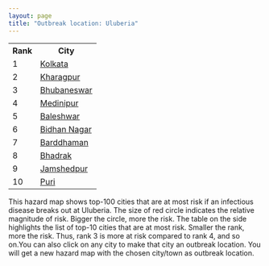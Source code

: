 ```yaml
---
layout: page
title: "Outbreak location: Uluberia"
---
```

<div class="flex-container">
<div class="flex-item-left" id="mapid">
<script src="https://buda-magenta.github.io/hazard_map/load_map.js"></script>

<script>
var marker_outbreak = L.marker([22.472223, 88.093845],{"autoPan": true}).addTo(map); marker_outbreak.bindTooltip("Uluberia").openTooltip();

var circle_1 = L.circle([22.541418, 88.357691], {"pane": "markerPane", "color": "red", "fill": true, "fillOpacity": 0.2, "fillRule": "evenodd", "lineCap": "round", "lineJoin": "round", "opacity": 1.0, "radius": 231744, "stroke": true, "weight": 3}).addTo(map);
circle_1.bindTooltip("Kolkata<br>rank: 1<br>hazard index: 0.231745")
circle_1.bindPopup('<a href="https://buda-magenta.github.io/hazard_map/Kolkata">Kolkata</a>')

var circle_2 = L.circle([25.133173, 86.525040], {"pane": "markerPane", "color": "red", "fill": true, "fillOpacity": 0.2, "fillRule": "evenodd", "lineCap": "round", "lineJoin": "round", "opacity": 1.0, "radius": 46219, "stroke": true, "weight": 3}).addTo(map);
circle_2.bindTooltip("Kharagpur<br>rank: 2<br>hazard index: 0.046220")
circle_2.bindPopup('<a href="https://buda-magenta.github.io/hazard_map/Kharagpur">Kharagpur</a>')

var circle_3 = L.circle([20.266777, 85.843559], {"pane": "markerPane", "color": "red", "fill": true, "fillOpacity": 0.2, "fillRule": "evenodd", "lineCap": "round", "lineJoin": "round", "opacity": 1.0, "radius": 17599, "stroke": true, "weight": 3}).addTo(map);
circle_3.bindTooltip("Bhubaneswar<br>rank: 3<br>hazard index: 0.017599")
circle_3.bindPopup('<a href="https://buda-magenta.github.io/hazard_map/Bhubaneswar">Bhubaneswar</a>')

var circle_4 = L.circle([25.572433, 83.609605], {"pane": "markerPane", "color": "red", "fill": true, "fillOpacity": 0.2, "fillRule": "evenodd", "lineCap": "round", "lineJoin": "round", "opacity": 1.0, "radius": 11011, "stroke": true, "weight": 3}).addTo(map);
circle_4.bindTooltip("Medinipur<br>rank: 4<br>hazard index: 0.011011")
circle_4.bindPopup('<a href="https://buda-magenta.github.io/hazard_map/Medinipur">Medinipur</a>')

var circle_5 = L.circle([21.500000, 86.750000], {"pane": "markerPane", "color": "red", "fill": true, "fillOpacity": 0.2, "fillRule": "evenodd", "lineCap": "round", "lineJoin": "round", "opacity": 1.0, "radius": 7117, "stroke": true, "weight": 3}).addTo(map);
circle_5.bindTooltip("Baleshwar<br>rank: 5<br>hazard index: 0.007118")
circle_5.bindPopup('<a href="https://buda-magenta.github.io/hazard_map/Baleshwar">Baleshwar</a>')

var circle_6 = L.circle([22.591260, 88.390964], {"pane": "markerPane", "color": "red", "fill": true, "fillOpacity": 0.2, "fillRule": "evenodd", "lineCap": "round", "lineJoin": "round", "opacity": 1.0, "radius": 6784, "stroke": true, "weight": 3}).addTo(map);
circle_6.bindTooltip("Bidhan Nagar<br>rank: 6<br>hazard index: 0.006784")
circle_6.bindPopup('<a href="https://buda-magenta.github.io/hazard_map/Bidhan_Nagar">Bidhan Nagar</a>')

var circle_7 = L.circle([23.250000, 87.750000], {"pane": "markerPane", "color": "red", "fill": true, "fillOpacity": 0.2, "fillRule": "evenodd", "lineCap": "round", "lineJoin": "round", "opacity": 1.0, "radius": 4673, "stroke": true, "weight": 3}).addTo(map);
circle_7.bindTooltip("Barddhaman<br>rank: 7<br>hazard index: 0.004673")
circle_7.bindPopup('<a href="https://buda-magenta.github.io/hazard_map/Barddhaman">Barddhaman</a>')

var circle_8 = L.circle([21.063329, 86.505373], {"pane": "markerPane", "color": "red", "fill": true, "fillOpacity": 0.2, "fillRule": "evenodd", "lineCap": "round", "lineJoin": "round", "opacity": 1.0, "radius": 4557, "stroke": true, "weight": 3}).addTo(map);
circle_8.bindTooltip("Bhadrak<br>rank: 8<br>hazard index: 0.004558")
circle_8.bindPopup('<a href="https://buda-magenta.github.io/hazard_map/Bhadrak">Bhadrak</a>')

var circle_9 = L.circle([22.801519, 86.202958], {"pane": "markerPane", "color": "red", "fill": true, "fillOpacity": 0.2, "fillRule": "evenodd", "lineCap": "round", "lineJoin": "round", "opacity": 1.0, "radius": 4525, "stroke": true, "weight": 3}).addTo(map);
circle_9.bindTooltip("Jamshedpur<br>rank: 9<br>hazard index: 0.004525")
circle_9.bindPopup('<a href="https://buda-magenta.github.io/hazard_map/Jamshedpur">Jamshedpur</a>')

var circle_10 = L.circle([19.807608, 85.825254], {"pane": "markerPane", "color": "red", "fill": true, "fillOpacity": 0.2, "fillRule": "evenodd", "lineCap": "round", "lineJoin": "round", "opacity": 1.0, "radius": 4223, "stroke": true, "weight": 3}).addTo(map);
circle_10.bindTooltip("Puri<br>rank: 10<br>hazard index: 0.004223")
circle_10.bindPopup('<a href="https://buda-magenta.github.io/hazard_map/Puri">Puri</a>')

var circle_11 = L.circle([26.716413, 88.430992], {"pane": "markerPane", "color": "red", "fill": true, "fillOpacity": 0.2, "fillRule": "evenodd", "lineCap": "round", "lineJoin": "round", "opacity": 1.0, "radius": 3360, "stroke": true, "weight": 3}).addTo(map);
circle_11.bindTooltip("Siliguri<br>rank: 11<br>hazard index: 0.003361")
circle_11.bindPopup('<a href="https://buda-magenta.github.io/hazard_map/Siliguri">Siliguri</a>')

var circle_12 = L.circle([28.651718, 77.221939], {"pane": "markerPane", "color": "red", "fill": true, "fillOpacity": 0.2, "fillRule": "evenodd", "lineCap": "round", "lineJoin": "round", "opacity": 1.0, "radius": 3344, "stroke": true, "weight": 3}).addTo(map);
circle_12.bindTooltip("Delhi<br>rank: 12<br>hazard index: 0.003344")
circle_12.bindPopup('<a href="https://buda-magenta.github.io/hazard_map/Delhi">Delhi</a>')

var circle_13 = L.circle([22.890183, 88.426939], {"pane": "markerPane", "color": "red", "fill": true, "fillOpacity": 0.2, "fillRule": "evenodd", "lineCap": "round", "lineJoin": "round", "opacity": 1.0, "radius": 2647, "stroke": true, "weight": 3}).addTo(map);
circle_13.bindTooltip("Naihati<br>rank: 13<br>hazard index: 0.002648")
circle_13.bindPopup('<a href="https://buda-magenta.github.io/hazard_map/Naihati">Naihati</a>')

var circle_14 = L.circle([23.535048, 87.338043], {"pane": "markerPane", "color": "red", "fill": true, "fillOpacity": 0.2, "fillRule": "evenodd", "lineCap": "round", "lineJoin": "round", "opacity": 1.0, "radius": 2583, "stroke": true, "weight": 3}).addTo(map);
circle_14.bindTooltip("Durgapur<br>rank: 14<br>hazard index: 0.002583")
circle_14.bindPopup('<a href="https://buda-magenta.github.io/hazard_map/Durgapur">Durgapur</a>')

var circle_15 = L.circle([23.687130, 86.974659], {"pane": "markerPane", "color": "red", "fill": true, "fillOpacity": 0.2, "fillRule": "evenodd", "lineCap": "round", "lineJoin": "round", "opacity": 1.0, "radius": 2572, "stroke": true, "weight": 3}).addTo(map);
circle_15.bindTooltip("Asansol<br>rank: 15<br>hazard index: 0.002572")
circle_15.bindPopup('<a href="https://buda-magenta.github.io/hazard_map/Asansol">Asansol</a>')

var circle_16 = L.circle([19.075990, 72.877393], {"pane": "markerPane", "color": "red", "fill": true, "fillOpacity": 0.2, "fillRule": "evenodd", "lineCap": "round", "lineJoin": "round", "opacity": 1.0, "radius": 2535, "stroke": true, "weight": 3}).addTo(map);
circle_16.bindTooltip("Mumbai<br>rank: 16<br>hazard index: 0.002535")
circle_16.bindPopup('<a href="https://buda-magenta.github.io/hazard_map/Mumbai">Mumbai</a>')

var circle_17 = L.circle([22.508621, 88.253218], {"pane": "markerPane", "color": "red", "fill": true, "fillOpacity": 0.2, "fillRule": "evenodd", "lineCap": "round", "lineJoin": "round", "opacity": 1.0, "radius": 2047, "stroke": true, "weight": 3}).addTo(map);
circle_17.bindTooltip("Maheshtala<br>rank: 17<br>hazard index: 0.002048")
circle_17.bindPopup('<a href="https://buda-magenta.github.io/hazard_map/Maheshtala">Maheshtala</a>')

var circle_18 = L.circle([23.332200, 86.361600], {"pane": "markerPane", "color": "red", "fill": true, "fillOpacity": 0.2, "fillRule": "evenodd", "lineCap": "round", "lineJoin": "round", "opacity": 1.0, "radius": 2035, "stroke": true, "weight": 3}).addTo(map);
circle_18.bindTooltip("Purulia<br>rank: 18<br>hazard index: 0.002036")
circle_18.bindPopup('<a href="https://buda-magenta.github.io/hazard_map/Purulia">Purulia</a>')

var circle_19 = L.circle([23.131954, 87.207397], {"pane": "markerPane", "color": "red", "fill": true, "fillOpacity": 0.2, "fillRule": "evenodd", "lineCap": "round", "lineJoin": "round", "opacity": 1.0, "radius": 2033, "stroke": true, "weight": 3}).addTo(map);
circle_19.bindTooltip("Bankura<br>rank: 19<br>hazard index: 0.002034")
circle_19.bindPopup('<a href="https://buda-magenta.github.io/hazard_map/Bankura">Bankura</a>')

var circle_20 = L.circle([22.695034, 88.377060], {"pane": "markerPane", "color": "red", "fill": true, "fillOpacity": 0.2, "fillRule": "evenodd", "lineCap": "round", "lineJoin": "round", "opacity": 1.0, "radius": 2029, "stroke": true, "weight": 3}).addTo(map);
circle_20.bindTooltip("Panihati<br>rank: 20<br>hazard index: 0.002030")
circle_20.bindPopup('<a href="https://buda-magenta.github.io/hazard_map/Panihati">Panihati</a>')

var circle_21 = L.circle([24.965712, 88.127778], {"pane": "markerPane", "color": "red", "fill": true, "fillOpacity": 0.2, "fillRule": "evenodd", "lineCap": "round", "lineJoin": "round", "opacity": 1.0, "radius": 1658, "stroke": true, "weight": 3}).addTo(map);
circle_21.bindTooltip("English Bazar<br>rank: 21<br>hazard index: 0.001659")
circle_21.bindPopup('<a href="https://buda-magenta.github.io/hazard_map/English_Bazar">English Bazar</a>')

var circle_22 = L.circle([22.670728, 88.376342], {"pane": "markerPane", "color": "red", "fill": true, "fillOpacity": 0.2, "fillRule": "evenodd", "lineCap": "round", "lineJoin": "round", "opacity": 1.0, "radius": 1650, "stroke": true, "weight": 3}).addTo(map);
circle_22.bindTooltip("Kamarhati<br>rank: 22<br>hazard index: 0.001651")
circle_22.bindPopup('<a href="https://buda-magenta.github.io/hazard_map/Kamarhati">Kamarhati</a>')

var circle_23 = L.circle([12.979120, 77.591300], {"pane": "markerPane", "color": "red", "fill": true, "fillOpacity": 0.2, "fillRule": "evenodd", "lineCap": "round", "lineJoin": "round", "opacity": 1.0, "radius": 1643, "stroke": true, "weight": 3}).addTo(map);
circle_23.bindTooltip("Bangalore<br>rank: 23<br>hazard index: 0.001644")
circle_23.bindPopup('<a href="https://buda-magenta.github.io/hazard_map/Bangalore">Bangalore</a>')

var circle_24 = L.circle([26.180598, 91.753943], {"pane": "markerPane", "color": "red", "fill": true, "fillOpacity": 0.2, "fillRule": "evenodd", "lineCap": "round", "lineJoin": "round", "opacity": 1.0, "radius": 1627, "stroke": true, "weight": 3}).addTo(map);
circle_24.bindTooltip("Guwahati<br>rank: 24<br>hazard index: 0.001627")
circle_24.bindPopup('<a href="https://buda-magenta.github.io/hazard_map/Guwahati">Guwahati</a>')

var circle_25 = L.circle([22.646958, 88.343612], {"pane": "markerPane", "color": "red", "fill": true, "fillOpacity": 0.2, "fillRule": "evenodd", "lineCap": "round", "lineJoin": "round", "opacity": 1.0, "radius": 1511, "stroke": true, "weight": 3}).addTo(map);
circle_25.bindTooltip("Bally<br>rank: 25<br>hazard index: 0.001512")
circle_25.bindPopup('<a href="https://buda-magenta.github.io/hazard_map/Bally">Bally</a>')

var circle_26 = L.circle([23.730215, 86.839671], {"pane": "markerPane", "color": "red", "fill": true, "fillOpacity": 0.2, "fillRule": "evenodd", "lineCap": "round", "lineJoin": "round", "opacity": 1.0, "radius": 1430, "stroke": true, "weight": 3}).addTo(map);
circle_26.bindTooltip("Kulti<br>rank: 26<br>hazard index: 0.001431")
circle_26.bindPopup('<a href="https://buda-magenta.github.io/hazard_map/Kulti">Kulti</a>')

var circle_27 = L.circle([25.609324, 85.123525], {"pane": "markerPane", "color": "red", "fill": true, "fillOpacity": 0.2, "fillRule": "evenodd", "lineCap": "round", "lineJoin": "round", "opacity": 1.0, "radius": 1390, "stroke": true, "weight": 3}).addTo(map);
circle_27.bindTooltip("Patna<br>rank: 27<br>hazard index: 0.001390")
circle_27.bindPopup('<a href="https://buda-magenta.github.io/hazard_map/Patna">Patna</a>')

var circle_28 = L.circle([22.717624, 88.488953], {"pane": "markerPane", "color": "red", "fill": true, "fillOpacity": 0.2, "fillRule": "evenodd", "lineCap": "round", "lineJoin": "round", "opacity": 1.0, "radius": 1291, "stroke": true, "weight": 3}).addTo(map);
circle_28.bindTooltip("Barasat<br>rank: 28<br>hazard index: 0.001292")
circle_28.bindPopup('<a href="https://buda-magenta.github.io/hazard_map/Barasat">Barasat</a>')

var circle_29 = L.circle([21.735348, 81.944459], {"pane": "markerPane", "color": "red", "fill": true, "fillOpacity": 0.2, "fillRule": "evenodd", "lineCap": "round", "lineJoin": "round", "opacity": 1.0, "radius": 1270, "stroke": true, "weight": 3}).addTo(map);
circle_29.bindTooltip("Bhatpara<br>rank: 29<br>hazard index: 0.001270")
circle_29.bindPopup('<a href="https://buda-magenta.github.io/hazard_map/Bhatpara">Bhatpara</a>')

var circle_30 = L.circle([22.870214, 88.419608], {"pane": "markerPane", "color": "red", "fill": true, "fillOpacity": 0.2, "fillRule": "evenodd", "lineCap": "round", "lineJoin": "round", "opacity": 1.0, "radius": 1219, "stroke": true, "weight": 3}).addTo(map);
circle_30.bindTooltip("Barrackpur<br>rank: 30<br>hazard index: 0.001220")
circle_30.bindPopup('<a href="https://buda-magenta.github.io/hazard_map/Barrackpur">Barrackpur</a>')

var circle_31 = L.circle([13.083694, 80.270186], {"pane": "markerPane", "color": "red", "fill": true, "fillOpacity": 0.2, "fillRule": "evenodd", "lineCap": "round", "lineJoin": "round", "opacity": 1.0, "radius": 1193, "stroke": true, "weight": 3}).addTo(map);
circle_31.bindTooltip("Chennai<br>rank: 31<br>hazard index: 0.001193")
circle_31.bindPopup('<a href="https://buda-magenta.github.io/hazard_map/Chennai">Chennai</a>')

var circle_32 = L.circle([23.405848, 88.495893], {"pane": "markerPane", "color": "red", "fill": true, "fillOpacity": 0.2, "fillRule": "evenodd", "lineCap": "round", "lineJoin": "round", "opacity": 1.0, "radius": 1166, "stroke": true, "weight": 3}).addTo(map);
circle_32.bindTooltip("Krishnanagar<br>rank: 32<br>hazard index: 0.001167")
circle_32.bindPopup('<a href="https://buda-magenta.github.io/hazard_map/Krishnanagar">Krishnanagar</a>')

var circle_33 = L.circle([17.388786, 78.461065], {"pane": "markerPane", "color": "red", "fill": true, "fillOpacity": 0.2, "fillRule": "evenodd", "lineCap": "round", "lineJoin": "round", "opacity": 1.0, "radius": 1149, "stroke": true, "weight": 3}).addTo(map);
circle_33.bindTooltip("Hyderabad<br>rank: 33<br>hazard index: 0.001149")
circle_33.bindPopup('<a href="https://buda-magenta.github.io/hazard_map/Hyderabad">Hyderabad</a>')

var circle_34 = L.circle([22.707369, 88.374437], {"pane": "markerPane", "color": "red", "fill": true, "fillOpacity": 0.2, "fillRule": "evenodd", "lineCap": "round", "lineJoin": "round", "opacity": 1.0, "radius": 1132, "stroke": true, "weight": 3}).addTo(map);
circle_34.bindTooltip("Baranagar<br>rank: 34<br>hazard index: 0.001132")
circle_34.bindPopup('<a href="https://buda-magenta.github.io/hazard_map/Baranagar">Baranagar</a>')

var circle_35 = L.circle([24.379576, 88.585573], {"pane": "markerPane", "color": "red", "fill": true, "fillOpacity": 0.2, "fillRule": "evenodd", "lineCap": "round", "lineJoin": "round", "opacity": 1.0, "radius": 1103, "stroke": true, "weight": 3}).addTo(map);
circle_35.bindTooltip("Baharampur<br>rank: 35<br>hazard index: 0.001103")
circle_35.bindPopup('<a href="https://buda-magenta.github.io/hazard_map/Baharampur">Baharampur</a>')

var circle_36 = L.circle([22.028124, 88.063265], {"pane": "markerPane", "color": "red", "fill": true, "fillOpacity": 0.2, "fillRule": "evenodd", "lineCap": "round", "lineJoin": "round", "opacity": 1.0, "radius": 1036, "stroke": true, "weight": 3}).addTo(map);
circle_36.bindTooltip("Haldia<br>rank: 36<br>hazard index: 0.001037")
circle_36.bindPopup('<a href="https://buda-magenta.github.io/hazard_map/Haldia">Haldia</a>')

var circle_37 = L.circle([22.694792, 88.453018], {"pane": "markerPane", "color": "red", "fill": true, "fillOpacity": 0.2, "fillRule": "evenodd", "lineCap": "round", "lineJoin": "round", "opacity": 1.0, "radius": 1022, "stroke": true, "weight": 3}).addTo(map);
circle_37.bindTooltip("Madhyamgram<br>rank: 37<br>hazard index: 0.001022")
circle_37.bindPopup('<a href="https://buda-magenta.github.io/hazard_map/Madhyamgram">Madhyamgram</a>')

var circle_38 = L.circle([21.934900, 86.732400], {"pane": "markerPane", "color": "red", "fill": true, "fillOpacity": 0.2, "fillRule": "evenodd", "lineCap": "round", "lineJoin": "round", "opacity": 1.0, "radius": 982, "stroke": true, "weight": 3}).addTo(map);
circle_38.bindTooltip("Baripada<br>rank: 38<br>hazard index: 0.000983")
circle_38.bindPopup('<a href="https://buda-magenta.github.io/hazard_map/Baripada">Baripada</a>')

var circle_39 = L.circle([22.754995, 88.341667], {"pane": "markerPane", "color": "red", "fill": true, "fillOpacity": 0.2, "fillRule": "evenodd", "lineCap": "round", "lineJoin": "round", "opacity": 1.0, "radius": 921, "stroke": true, "weight": 3}).addTo(map);
circle_39.bindTooltip("Serampore<br>rank: 39<br>hazard index: 0.000922")
circle_39.bindPopup('<a href="https://buda-magenta.github.io/hazard_map/Serampore">Serampore</a>')

var circle_40 = L.circle([20.468600, 85.879200], {"pane": "markerPane", "color": "red", "fill": true, "fillOpacity": 0.2, "fillRule": "evenodd", "lineCap": "round", "lineJoin": "round", "opacity": 1.0, "radius": 904, "stroke": true, "weight": 3}).addTo(map);
circle_40.bindTooltip("Cuttack<br>rank: 40<br>hazard index: 0.000905")
circle_40.bindPopup('<a href="https://buda-magenta.github.io/hazard_map/Cuttack">Cuttack</a>')

var circle_41 = L.circle([22.949011, 88.435910], {"pane": "markerPane", "color": "red", "fill": true, "fillOpacity": 0.2, "fillRule": "evenodd", "lineCap": "round", "lineJoin": "round", "opacity": 1.0, "radius": 900, "stroke": true, "weight": 3}).addTo(map);
circle_41.bindTooltip("Kanchrapara<br>rank: 41<br>hazard index: 0.000901")
circle_41.bindPopup('<a href="https://buda-magenta.github.io/hazard_map/Kanchrapara">Kanchrapara</a>')

var circle_42 = L.circle([22.901200, 88.389900], {"pane": "markerPane", "color": "red", "fill": true, "fillOpacity": 0.2, "fillRule": "evenodd", "lineCap": "round", "lineJoin": "round", "opacity": 1.0, "radius": 900, "stroke": true, "weight": 3}).addTo(map);
circle_42.bindTooltip("Hugli-Chinsurah<br>rank: 42<br>hazard index: 0.000901")
circle_42.bindPopup('<a href="https://buda-magenta.github.io/hazard_map/Hugli-Chinsurah">Hugli-Chinsurah</a>')

var circle_43 = L.circle([26.838100, 80.934600], {"pane": "markerPane", "color": "red", "fill": true, "fillOpacity": 0.2, "fillRule": "evenodd", "lineCap": "round", "lineJoin": "round", "opacity": 1.0, "radius": 875, "stroke": true, "weight": 3}).addTo(map);
circle_43.bindTooltip("Lucknow<br>rank: 43<br>hazard index: 0.000875")
circle_43.bindPopup('<a href="https://buda-magenta.github.io/hazard_map/Lucknow">Lucknow</a>')

var circle_44 = L.circle([22.667046, 88.341146], {"pane": "markerPane", "color": "red", "fill": true, "fillOpacity": 0.2, "fillRule": "evenodd", "lineCap": "round", "lineJoin": "round", "opacity": 1.0, "radius": 814, "stroke": true, "weight": 3}).addTo(map);
circle_44.bindTooltip("Uttarpara<br>rank: 44<br>hazard index: 0.000815")
circle_44.bindPopup('<a href="https://buda-magenta.github.io/hazard_map/Uttarpara">Uttarpara</a>')

var circle_45 = L.circle([22.840800, 88.653500], {"pane": "markerPane", "color": "red", "fill": true, "fillOpacity": 0.2, "fillRule": "evenodd", "lineCap": "round", "lineJoin": "round", "opacity": 1.0, "radius": 781, "stroke": true, "weight": 3}).addTo(map);
circle_45.bindTooltip("Habra<br>rank: 45<br>hazard index: 0.000782")
circle_45.bindPopup('<a href="https://buda-magenta.github.io/hazard_map/Habra">Habra</a>')

var circle_46 = L.circle([23.259346, 88.437212], {"pane": "markerPane", "color": "red", "fill": true, "fillOpacity": 0.2, "fillRule": "evenodd", "lineCap": "round", "lineJoin": "round", "opacity": 1.0, "radius": 752, "stroke": true, "weight": 3}).addTo(map);
circle_46.bindTooltip("Santipur<br>rank: 46<br>hazard index: 0.000753")
circle_46.bindPopup('<a href="https://buda-magenta.github.io/hazard_map/Santipur">Santipur</a>')

var circle_47 = L.circle([23.370035, 85.325013], {"pane": "markerPane", "color": "red", "fill": true, "fillOpacity": 0.2, "fillRule": "evenodd", "lineCap": "round", "lineJoin": "round", "opacity": 1.0, "radius": 751, "stroke": true, "weight": 3}).addTo(map);
circle_47.bindTooltip("Ranchi<br>rank: 47<br>hazard index: 0.000752")
circle_47.bindPopup('<a href="https://buda-magenta.github.io/hazard_map/Ranchi">Ranchi</a>')

var circle_48 = L.circle([22.794910, 88.331772], {"pane": "markerPane", "color": "red", "fill": true, "fillOpacity": 0.2, "fillRule": "evenodd", "lineCap": "round", "lineJoin": "round", "opacity": 1.0, "radius": 732, "stroke": true, "weight": 3}).addTo(map);
circle_48.bindTooltip("Baidyabati<br>rank: 48<br>hazard index: 0.000733")
circle_48.bindPopup('<a href="https://buda-magenta.github.io/hazard_map/Baidyabati">Baidyabati</a>')

var circle_49 = L.circle([22.214285, 84.872437], {"pane": "markerPane", "color": "red", "fill": true, "fillOpacity": 0.2, "fillRule": "evenodd", "lineCap": "round", "lineJoin": "round", "opacity": 1.0, "radius": 718, "stroke": true, "weight": 3}).addTo(map);
circle_49.bindTooltip("Raurkela<br>rank: 49<br>hazard index: 0.000719")
circle_49.bindPopup('<a href="https://buda-magenta.github.io/hazard_map/Raurkela">Raurkela</a>')

var circle_50 = L.circle([23.388901, 88.372439], {"pane": "markerPane", "color": "red", "fill": true, "fillOpacity": 0.2, "fillRule": "evenodd", "lineCap": "round", "lineJoin": "round", "opacity": 1.0, "radius": 710, "stroke": true, "weight": 3}).addTo(map);
circle_50.bindTooltip("Nabadwip<br>rank: 50<br>hazard index: 0.000710")
circle_50.bindPopup('<a href="https://buda-magenta.github.io/hazard_map/Nabadwip">Nabadwip</a>')

var circle_51 = L.circle([22.920982, 88.437022], {"pane": "markerPane", "color": "red", "fill": true, "fillOpacity": 0.2, "fillRule": "evenodd", "lineCap": "round", "lineJoin": "round", "opacity": 1.0, "radius": 698, "stroke": true, "weight": 3}).addTo(map);
circle_51.bindTooltip("Halisahar<br>rank: 51<br>hazard index: 0.000698")
circle_51.bindPopup('<a href="https://buda-magenta.github.io/hazard_map/Halisahar">Halisahar</a>')

var circle_52 = L.circle([22.661196, 88.866022], {"pane": "markerPane", "color": "red", "fill": true, "fillOpacity": 0.2, "fillRule": "evenodd", "lineCap": "round", "lineJoin": "round", "opacity": 1.0, "radius": 697, "stroke": true, "weight": 3}).addTo(map);
circle_52.bindTooltip("Basirhat<br>rank: 52<br>hazard index: 0.000698")
circle_52.bindPopup('<a href="https://buda-magenta.github.io/hazard_map/Basirhat">Basirhat</a>')

var circle_53 = L.circle([23.795281, 86.430964], {"pane": "markerPane", "color": "red", "fill": true, "fillOpacity": 0.2, "fillRule": "evenodd", "lineCap": "round", "lineJoin": "round", "opacity": 1.0, "radius": 670, "stroke": true, "weight": 3}).addTo(map);
circle_53.bindTooltip("Dhanbad<br>rank: 53<br>hazard index: 0.000670")
circle_53.bindPopup('<a href="https://buda-magenta.github.io/hazard_map/Dhanbad">Dhanbad</a>')

var circle_54 = L.circle([23.831238, 91.282382], {"pane": "markerPane", "color": "red", "fill": true, "fillOpacity": 0.2, "fillRule": "evenodd", "lineCap": "round", "lineJoin": "round", "opacity": 1.0, "radius": 666, "stroke": true, "weight": 3}).addTo(map);
circle_54.bindTooltip("Agartala<br>rank: 54<br>hazard index: 0.000667")
circle_54.bindPopup('<a href="https://buda-magenta.github.io/hazard_map/Agartala">Agartala</a>')

var circle_55 = L.circle([22.726141, 88.343487], {"pane": "markerPane", "color": "red", "fill": true, "fillOpacity": 0.2, "fillRule": "evenodd", "lineCap": "round", "lineJoin": "round", "opacity": 1.0, "radius": 621, "stroke": true, "weight": 3}).addTo(map);
circle_55.bindTooltip("Rishra<br>rank: 55<br>hazard index: 0.000621")
circle_55.bindPopup('<a href="https://buda-magenta.github.io/hazard_map/Rishra">Rishra</a>')

var circle_56 = L.circle([25.286698, 87.132254], {"pane": "markerPane", "color": "red", "fill": true, "fillOpacity": 0.2, "fillRule": "evenodd", "lineCap": "round", "lineJoin": "round", "opacity": 1.0, "radius": 615, "stroke": true, "weight": 3}).addTo(map);
circle_56.bindTooltip("Bhagalpur<br>rank: 56<br>hazard index: 0.000615")
circle_56.bindPopup('<a href="https://buda-magenta.github.io/hazard_map/Bhagalpur">Bhagalpur</a>')

var circle_57 = L.circle([17.723128, 83.301284], {"pane": "markerPane", "color": "red", "fill": true, "fillOpacity": 0.2, "fillRule": "evenodd", "lineCap": "round", "lineJoin": "round", "opacity": 1.0, "radius": 608, "stroke": true, "weight": 3}).addTo(map);
circle_57.bindTooltip("Visakhapatnam<br>rank: 57<br>hazard index: 0.000608")
circle_57.bindPopup('<a href="https://buda-magenta.github.io/hazard_map/Visakhapatnam">Visakhapatnam</a>')

var circle_58 = L.circle([22.741920, 88.379201], {"pane": "markerPane", "color": "red", "fill": true, "fillOpacity": 0.2, "fillRule": "evenodd", "lineCap": "round", "lineJoin": "round", "opacity": 1.0, "radius": 591, "stroke": true, "weight": 3}).addTo(map);
circle_58.bindTooltip("Titagarh<br>rank: 58<br>hazard index: 0.000591")
circle_58.bindPopup('<a href="https://buda-magenta.github.io/hazard_map/Titagarh">Titagarh</a>')

var circle_59 = L.circle([23.056882, 88.781851], {"pane": "markerPane", "color": "red", "fill": true, "fillOpacity": 0.2, "fillRule": "evenodd", "lineCap": "round", "lineJoin": "round", "opacity": 1.0, "radius": 572, "stroke": true, "weight": 3}).addTo(map);
circle_59.bindTooltip("Bongaon<br>rank: 59<br>hazard index: 0.000573")
circle_59.bindPopup('<a href="https://buda-magenta.github.io/hazard_map/Bongaon">Bongaon</a>')

var circle_60 = L.circle([22.715699, 88.381582], {"pane": "markerPane", "color": "red", "fill": true, "fillOpacity": 0.2, "fillRule": "evenodd", "lineCap": "round", "lineJoin": "round", "opacity": 1.0, "radius": 554, "stroke": true, "weight": 3}).addTo(map);
circle_60.bindTooltip("Khardaha<br>rank: 60<br>hazard index: 0.000554")
circle_60.bindPopup('<a href="https://buda-magenta.github.io/hazard_map/Khardaha">Khardaha</a>')

var circle_61 = L.circle([26.698885, 88.320030], {"pane": "markerPane", "color": "red", "fill": true, "fillOpacity": 0.2, "fillRule": "evenodd", "lineCap": "round", "lineJoin": "round", "opacity": 1.0, "radius": 535, "stroke": true, "weight": 3}).addTo(map);
circle_61.bindTooltip("Bagdogra<br>rank: 61<br>hazard index: 0.000535")
circle_61.bindPopup('<a href="https://buda-magenta.github.io/hazard_map/Bagdogra">Bagdogra</a>')

var circle_62 = L.circle([21.149813, 79.082056], {"pane": "markerPane", "color": "red", "fill": true, "fillOpacity": 0.2, "fillRule": "evenodd", "lineCap": "round", "lineJoin": "round", "opacity": 1.0, "radius": 533, "stroke": true, "weight": 3}).addTo(map);
circle_62.bindTooltip("Nagpur<br>rank: 62<br>hazard index: 0.000533")
circle_62.bindPopup('<a href="https://buda-magenta.github.io/hazard_map/Nagpur">Nagpur</a>')

var circle_63 = L.circle([22.965365, 88.403973], {"pane": "markerPane", "color": "red", "fill": true, "fillOpacity": 0.2, "fillRule": "evenodd", "lineCap": "round", "lineJoin": "round", "opacity": 1.0, "radius": 522, "stroke": true, "weight": 3}).addTo(map);
circle_63.bindTooltip("Bansberia<br>rank: 63<br>hazard index: 0.000523")
circle_63.bindPopup('<a href="https://buda-magenta.github.io/hazard_map/Bansberia">Bansberia</a>')

var circle_64 = L.circle([23.021624, 72.579707], {"pane": "markerPane", "color": "red", "fill": true, "fillOpacity": 0.2, "fillRule": "evenodd", "lineCap": "round", "lineJoin": "round", "opacity": 1.0, "radius": 521, "stroke": true, "weight": 3}).addTo(map);
circle_64.bindTooltip("Ahmedabad<br>rank: 64<br>hazard index: 0.000521")
circle_64.bindPopup('<a href="https://buda-magenta.github.io/hazard_map/Ahmedabad">Ahmedabad</a>')

var circle_65 = L.circle([25.680654, 88.124646], {"pane": "markerPane", "color": "red", "fill": true, "fillOpacity": 0.2, "fillRule": "evenodd", "lineCap": "round", "lineJoin": "round", "opacity": 1.0, "radius": 520, "stroke": true, "weight": 3}).addTo(map);
circle_65.bindTooltip("Raiganj<br>rank: 65<br>hazard index: 0.000520")
circle_65.bindPopup('<a href="https://buda-magenta.github.io/hazard_map/Raiganj">Raiganj</a>')

var circle_66 = L.circle([22.974972, 88.434591], {"pane": "markerPane", "color": "red", "fill": true, "fillOpacity": 0.2, "fillRule": "evenodd", "lineCap": "round", "lineJoin": "round", "opacity": 1.0, "radius": 506, "stroke": true, "weight": 3}).addTo(map);
circle_66.bindTooltip("Kalyani<br>rank: 66<br>hazard index: 0.000506")
circle_66.bindPopup('<a href="https://buda-magenta.github.io/hazard_map/Kalyani">Kalyani</a>')

var circle_67 = L.circle([26.505476, 93.977739], {"pane": "markerPane", "color": "red", "fill": true, "fillOpacity": 0.2, "fillRule": "evenodd", "lineCap": "round", "lineJoin": "round", "opacity": 1.0, "radius": 498, "stroke": true, "weight": 3}).addTo(map);
circle_67.bindTooltip("Chandan Nagar<br>rank: 67<br>hazard index: 0.000499")
circle_67.bindPopup('<a href="https://buda-magenta.github.io/hazard_map/Chandan_Nagar">Chandan Nagar</a>')

var circle_68 = L.circle([21.400000, 83.883333], {"pane": "markerPane", "color": "red", "fill": true, "fillOpacity": 0.2, "fillRule": "evenodd", "lineCap": "round", "lineJoin": "round", "opacity": 1.0, "radius": 478, "stroke": true, "weight": 3}).addTo(map);
circle_68.bindTooltip("Sambalpur<br>rank: 68<br>hazard index: 0.000478")
circle_68.bindPopup('<a href="https://buda-magenta.github.io/hazard_map/Sambalpur">Sambalpur</a>')

var circle_69 = L.circle([18.521428, 73.854454], {"pane": "markerPane", "color": "red", "fill": true, "fillOpacity": 0.2, "fillRule": "evenodd", "lineCap": "round", "lineJoin": "round", "opacity": 1.0, "radius": 467, "stroke": true, "weight": 3}).addTo(map);
circle_69.bindTooltip("Pune<br>rank: 69<br>hazard index: 0.000468")
circle_69.bindPopup('<a href="https://buda-magenta.github.io/hazard_map/Pune">Pune</a>')

var circle_70 = L.circle([25.335649, 83.007629], {"pane": "markerPane", "color": "red", "fill": true, "fillOpacity": 0.2, "fillRule": "evenodd", "lineCap": "round", "lineJoin": "round", "opacity": 1.0, "radius": 443, "stroke": true, "weight": 3}).addTo(map);
circle_70.bindTooltip("Varanasi<br>rank: 70<br>hazard index: 0.000443")
circle_70.bindPopup('<a href="https://buda-magenta.github.io/hazard_map/Varanasi">Varanasi</a>')

var circle_71 = L.circle([26.915458, 75.818982], {"pane": "markerPane", "color": "red", "fill": true, "fillOpacity": 0.2, "fillRule": "evenodd", "lineCap": "round", "lineJoin": "round", "opacity": 1.0, "radius": 429, "stroke": true, "weight": 3}).addTo(map);
circle_71.bindTooltip("Jaipur<br>rank: 71<br>hazard index: 0.000429")
circle_71.bindPopup('<a href="https://buda-magenta.github.io/hazard_map/Jaipur">Jaipur</a>')

var circle_72 = L.circle([26.460914, 80.321759], {"pane": "markerPane", "color": "red", "fill": true, "fillOpacity": 0.2, "fillRule": "evenodd", "lineCap": "round", "lineJoin": "round", "opacity": 1.0, "radius": 425, "stroke": true, "weight": 3}).addTo(map);
circle_72.bindTooltip("Kanpur<br>rank: 72<br>hazard index: 0.000426")
circle_72.bindPopup('<a href="https://buda-magenta.github.io/hazard_map/Kanpur">Kanpur</a>')

var circle_73 = L.circle([11.664535, 92.739045], {"pane": "markerPane", "color": "red", "fill": true, "fillOpacity": 0.2, "fillRule": "evenodd", "lineCap": "round", "lineJoin": "round", "opacity": 1.0, "radius": 391, "stroke": true, "weight": 3}).addTo(map);
circle_73.bindTooltip("Port Blair<br>rank: 73<br>hazard index: 0.000392")
circle_73.bindPopup('<a href="https://buda-magenta.github.io/hazard_map/Port_Blair">Port Blair</a>')

var circle_74 = L.circle([26.626484, 88.734077], {"pane": "markerPane", "color": "red", "fill": true, "fillOpacity": 0.2, "fillRule": "evenodd", "lineCap": "round", "lineJoin": "round", "opacity": 1.0, "radius": 348, "stroke": true, "weight": 3}).addTo(map);
circle_74.bindTooltip("Jalpaiguri<br>rank: 74<br>hazard index: 0.000349")
circle_74.bindPopup('<a href="https://buda-magenta.github.io/hazard_map/Jalpaiguri">Jalpaiguri</a>')

var circle_75 = L.circle([19.087076, 82.023572], {"pane": "markerPane", "color": "red", "fill": true, "fillOpacity": 0.2, "fillRule": "evenodd", "lineCap": "round", "lineJoin": "round", "opacity": 1.0, "radius": 326, "stroke": true, "weight": 3}).addTo(map);
circle_75.bindTooltip("Jagdalpur<br>rank: 75<br>hazard index: 0.000327")
circle_75.bindPopup('<a href="https://buda-magenta.github.io/hazard_map/Jagdalpur">Jagdalpur</a>')

var circle_76 = L.circle([16.508759, 80.618510], {"pane": "markerPane", "color": "red", "fill": true, "fillOpacity": 0.2, "fillRule": "evenodd", "lineCap": "round", "lineJoin": "round", "opacity": 1.0, "radius": 294, "stroke": true, "weight": 3}).addTo(map);
circle_76.bindTooltip("Vijayawada<br>rank: 76<br>hazard index: 0.000294")
circle_76.bindPopup('<a href="https://buda-magenta.github.io/hazard_map/Vijayawada">Vijayawada</a>')

var circle_77 = L.circle([26.298638, 87.953148], {"pane": "markerPane", "color": "red", "fill": true, "fillOpacity": 0.2, "fillRule": "evenodd", "lineCap": "round", "lineJoin": "round", "opacity": 1.0, "radius": 293, "stroke": true, "weight": 3}).addTo(map);
circle_77.bindTooltip("Kishanganj<br>rank: 77<br>hazard index: 0.000294")
circle_77.bindPopup('<a href="https://buda-magenta.github.io/hazard_map/Kishanganj">Kishanganj</a>')

var circle_78 = L.circle([19.309813, 84.797156], {"pane": "markerPane", "color": "red", "fill": true, "fillOpacity": 0.2, "fillRule": "evenodd", "lineCap": "round", "lineJoin": "round", "opacity": 1.0, "radius": 258, "stroke": true, "weight": 3}).addTo(map);
circle_78.bindTooltip("Brahmapur<br>rank: 78<br>hazard index: 0.000259")
circle_78.bindPopup('<a href="https://buda-magenta.github.io/hazard_map/Brahmapur">Brahmapur</a>')

var circle_79 = L.circle([22.782355, 86.159003], {"pane": "markerPane", "color": "red", "fill": true, "fillOpacity": 0.2, "fillRule": "evenodd", "lineCap": "round", "lineJoin": "round", "opacity": 1.0, "radius": 247, "stroke": true, "weight": 3}).addTo(map);
circle_79.bindTooltip("Adityapur<br>rank: 79<br>hazard index: 0.000247")
circle_79.bindPopup('<a href="https://buda-magenta.github.io/hazard_map/Adityapur">Adityapur</a>')

var circle_80 = L.circle([21.237947, 81.633683], {"pane": "markerPane", "color": "red", "fill": true, "fillOpacity": 0.2, "fillRule": "evenodd", "lineCap": "round", "lineJoin": "round", "opacity": 1.0, "radius": 241, "stroke": true, "weight": 3}).addTo(map);
circle_80.bindTooltip("Raipur<br>rank: 80<br>hazard index: 0.000242")
circle_80.bindPopup('<a href="https://buda-magenta.github.io/hazard_map/Raipur">Raipur</a>')

var circle_81 = L.circle([24.796436, 85.007956], {"pane": "markerPane", "color": "red", "fill": true, "fillOpacity": 0.2, "fillRule": "evenodd", "lineCap": "round", "lineJoin": "round", "opacity": 1.0, "radius": 236, "stroke": true, "weight": 3}).addTo(map);
circle_81.bindTooltip("Gaya<br>rank: 81<br>hazard index: 0.000236")
circle_81.bindPopup('<a href="https://buda-magenta.github.io/hazard_map/Gaya">Gaya</a>')

var circle_82 = L.circle([26.083143, 86.032571], {"pane": "markerPane", "color": "red", "fill": true, "fillOpacity": 0.2, "fillRule": "evenodd", "lineCap": "round", "lineJoin": "round", "opacity": 1.0, "radius": 218, "stroke": true, "weight": 3}).addTo(map);
circle_82.bindTooltip("Darbhanga<br>rank: 82<br>hazard index: 0.000219")
circle_82.bindPopup('<a href="https://buda-magenta.github.io/hazard_map/Darbhanga">Darbhanga</a>')

var circle_83 = L.circle([21.170200, 72.831100], {"pane": "markerPane", "color": "red", "fill": true, "fillOpacity": 0.2, "fillRule": "evenodd", "lineCap": "round", "lineJoin": "round", "opacity": 1.0, "radius": 216, "stroke": true, "weight": 3}).addTo(map);
circle_83.bindTooltip("Surat<br>rank: 83<br>hazard index: 0.000216")
circle_83.bindPopup('<a href="https://buda-magenta.github.io/hazard_map/Surat">Surat</a>')

var circle_84 = L.circle([25.560900, 87.647654], {"pane": "markerPane", "color": "red", "fill": true, "fillOpacity": 0.2, "fillRule": "evenodd", "lineCap": "round", "lineJoin": "round", "opacity": 1.0, "radius": 201, "stroke": true, "weight": 3}).addTo(map);
circle_84.bindTooltip("Katihar<br>rank: 84<br>hazard index: 0.000202")
circle_84.bindPopup('<a href="https://buda-magenta.github.io/hazard_map/Katihar">Katihar</a>')

var circle_85 = L.circle([24.800609, 93.937000], {"pane": "markerPane", "color": "red", "fill": true, "fillOpacity": 0.2, "fillRule": "evenodd", "lineCap": "round", "lineJoin": "round", "opacity": 1.0, "radius": 200, "stroke": true, "weight": 3}).addTo(map);
circle_85.bindTooltip("Imphal<br>rank: 85<br>hazard index: 0.000200")
circle_85.bindPopup('<a href="https://buda-magenta.github.io/hazard_map/Imphal">Imphal</a>')

var circle_86 = L.circle([28.457876, 79.405571], {"pane": "markerPane", "color": "red", "fill": true, "fillOpacity": 0.2, "fillRule": "evenodd", "lineCap": "round", "lineJoin": "round", "opacity": 1.0, "radius": 193, "stroke": true, "weight": 3}).addTo(map);
circle_86.bindTooltip("Bareilly<br>rank: 86<br>hazard index: 0.000194")
circle_86.bindPopup('<a href="https://buda-magenta.github.io/hazard_map/Bareilly">Bareilly</a>')

var circle_87 = L.circle([25.438130, 81.833800], {"pane": "markerPane", "color": "red", "fill": true, "fillOpacity": 0.2, "fillRule": "evenodd", "lineCap": "round", "lineJoin": "round", "opacity": 1.0, "radius": 189, "stroke": true, "weight": 3}).addTo(map);
circle_87.bindTooltip("Allahabad<br>rank: 87<br>hazard index: 0.000189")
circle_87.bindPopup('<a href="https://buda-magenta.github.io/hazard_map/Allahabad">Allahabad</a>')

var circle_88 = L.circle([24.476642, 86.606732], {"pane": "markerPane", "color": "red", "fill": true, "fillOpacity": 0.2, "fillRule": "evenodd", "lineCap": "round", "lineJoin": "round", "opacity": 1.0, "radius": 179, "stroke": true, "weight": 3}).addTo(map);
circle_88.bindTooltip("Deoghar<br>rank: 88<br>hazard index: 0.000179")
circle_88.bindPopup('<a href="https://buda-magenta.github.io/hazard_map/Deoghar">Deoghar</a>')

var circle_89 = L.circle([26.148658, 85.340013], {"pane": "markerPane", "color": "red", "fill": true, "fillOpacity": 0.2, "fillRule": "evenodd", "lineCap": "round", "lineJoin": "round", "opacity": 1.0, "radius": 176, "stroke": true, "weight": 3}).addTo(map);
circle_89.bindTooltip("Muzaffarpur<br>rank: 89<br>hazard index: 0.000176")
circle_89.bindPopup('<a href="https://buda-magenta.github.io/hazard_map/Muzaffarpur">Muzaffarpur</a>')

var circle_90 = L.circle([19.194329, 72.970178], {"pane": "markerPane", "color": "red", "fill": true, "fillOpacity": 0.2, "fillRule": "evenodd", "lineCap": "round", "lineJoin": "round", "opacity": 1.0, "radius": 168, "stroke": true, "weight": 3}).addTo(map);
circle_90.bindTooltip("Thane<br>rank: 90<br>hazard index: 0.000168")
circle_90.bindPopup('<a href="https://buda-magenta.github.io/hazard_map/Thane">Thane</a>')

var circle_91 = L.circle([23.160894, 79.949770], {"pane": "markerPane", "color": "red", "fill": true, "fillOpacity": 0.2, "fillRule": "evenodd", "lineCap": "round", "lineJoin": "round", "opacity": 1.0, "radius": 163, "stroke": true, "weight": 3}).addTo(map);
circle_91.bindTooltip("Jabalpur<br>rank: 91<br>hazard index: 0.000164")
circle_91.bindPopup('<a href="https://buda-magenta.github.io/hazard_map/Jabalpur">Jabalpur</a>')

var circle_92 = L.circle([24.817861, 92.756221], {"pane": "markerPane", "color": "red", "fill": true, "fillOpacity": 0.2, "fillRule": "evenodd", "lineCap": "round", "lineJoin": "round", "opacity": 1.0, "radius": 159, "stroke": true, "weight": 3}).addTo(map);
circle_92.bindTooltip("Silchar<br>rank: 92<br>hazard index: 0.000159")
circle_92.bindPopup('<a href="https://buda-magenta.github.io/hazard_map/Silchar">Silchar</a>')

var circle_93 = L.circle([25.720581, 85.255560], {"pane": "markerPane", "color": "red", "fill": true, "fillOpacity": 0.2, "fillRule": "evenodd", "lineCap": "round", "lineJoin": "round", "opacity": 1.0, "radius": 153, "stroke": true, "weight": 3}).addTo(map);
circle_93.bindTooltip("Hajipur<br>rank: 93<br>hazard index: 0.000153")
circle_93.bindPopup('<a href="https://buda-magenta.github.io/hazard_map/Hajipur">Hajipur</a>')

var circle_94 = L.circle([30.909016, 75.851601], {"pane": "markerPane", "color": "red", "fill": true, "fillOpacity": 0.2, "fillRule": "evenodd", "lineCap": "round", "lineJoin": "round", "opacity": 1.0, "radius": 146, "stroke": true, "weight": 3}).addTo(map);
circle_94.bindTooltip("Ludhiana<br>rank: 94<br>hazard index: 0.000146")
circle_94.bindPopup('<a href="https://buda-magenta.github.io/hazard_map/Ludhiana">Ludhiana</a>')

var circle_95 = L.circle([27.484460, 94.901945], {"pane": "markerPane", "color": "red", "fill": true, "fillOpacity": 0.2, "fillRule": "evenodd", "lineCap": "round", "lineJoin": "round", "opacity": 1.0, "radius": 145, "stroke": true, "weight": 3}).addTo(map);
circle_95.bindTooltip("Dibrugarh<br>rank: 95<br>hazard index: 0.000145")
circle_95.bindPopup('<a href="https://buda-magenta.github.io/hazard_map/Dibrugarh">Dibrugarh</a>')

var circle_96 = L.circle([25.263487, 88.789003], {"pane": "markerPane", "color": "red", "fill": true, "fillOpacity": 0.2, "fillRule": "evenodd", "lineCap": "round", "lineJoin": "round", "opacity": 1.0, "radius": 142, "stroke": true, "weight": 3}).addTo(map);
circle_96.bindTooltip("Balurghat<br>rank: 96<br>hazard index: 0.000142")
circle_96.bindPopup('<a href="https://buda-magenta.github.io/hazard_map/Balurghat">Balurghat</a>')

var circle_97 = L.circle([28.863842, 78.805778], {"pane": "markerPane", "color": "red", "fill": true, "fillOpacity": 0.2, "fillRule": "evenodd", "lineCap": "round", "lineJoin": "round", "opacity": 1.0, "radius": 137, "stroke": true, "weight": 3}).addTo(map);
circle_97.bindTooltip("Moradabad<br>rank: 97<br>hazard index: 0.000138")
circle_97.bindPopup('<a href="https://buda-magenta.github.io/hazard_map/Moradabad">Moradabad</a>')

var circle_98 = L.circle([26.671329, 83.364583], {"pane": "markerPane", "color": "red", "fill": true, "fillOpacity": 0.2, "fillRule": "evenodd", "lineCap": "round", "lineJoin": "round", "opacity": 1.0, "radius": 133, "stroke": true, "weight": 3}).addTo(map);
circle_98.bindTooltip("Gorakhpur<br>rank: 98<br>hazard index: 0.000134")
circle_98.bindPopup('<a href="https://buda-magenta.github.io/hazard_map/Gorakhpur">Gorakhpur</a>')

var circle_99 = L.circle([25.913591, 93.728371], {"pane": "markerPane", "color": "red", "fill": true, "fillOpacity": 0.2, "fillRule": "evenodd", "lineCap": "round", "lineJoin": "round", "opacity": 1.0, "radius": 129, "stroke": true, "weight": 3}).addTo(map);
circle_99.bindTooltip("Dimapur<br>rank: 99<br>hazard index: 0.000130")
circle_99.bindPopup('<a href="https://buda-magenta.github.io/hazard_map/Dimapur">Dimapur</a>')

var circle_100 = L.circle([20.011247, 73.790236], {"pane": "markerPane", "color": "red", "fill": true, "fillOpacity": 0.2, "fillRule": "evenodd", "lineCap": "round", "lineJoin": "round", "opacity": 1.0, "radius": 127, "stroke": true, "weight": 3}).addTo(map);
circle_100.bindTooltip("Nashik<br>rank: 100<br>hazard index: 0.000127")
circle_100.bindPopup('<a href="https://buda-magenta.github.io/hazard_map/Nashik">Nashik</a>')
</script>
</div>


<div class="flex-item-right">
<table>
<tr>
<th>Rank</th>
<th>City</th>
</tr>

<tr>
<td>1</td>
<td><a href="https://buda-magenta.github.io/hazard_map/Kolkata">Kolkata</a></td>
</tr>

<tr>
<td>2</td>
<td><a href="https://buda-magenta.github.io/hazard_map/Kharagpur">Kharagpur</a></td>
</tr>

<tr>
<td>3</td>
<td><a href="https://buda-magenta.github.io/hazard_map/Bhubaneswar">Bhubaneswar</a></td>
</tr>

<tr>
<td>4</td>
<td><a href="https://buda-magenta.github.io/hazard_map/Medinipur">Medinipur</a></td>
</tr>

<tr>
<td>5</td>
<td><a href="https://buda-magenta.github.io/hazard_map/Baleshwar">Baleshwar</a></td>
</tr>

<tr>
<td>6</td>
<td><a href="https://buda-magenta.github.io/hazard_map/Bidhan_Nagar">Bidhan Nagar</a></td>
</tr>

<tr>
<td>7</td>
<td><a href="https://buda-magenta.github.io/hazard_map/Barddhaman">Barddhaman</a></td>
</tr>

<tr>
<td>8</td>
<td><a href="https://buda-magenta.github.io/hazard_map/Bhadrak">Bhadrak</a></td>
</tr>

<tr>
<td>9</td>
<td><a href="https://buda-magenta.github.io/hazard_map/Jamshedpur">Jamshedpur</a></td>
</tr>

<tr>
<td>10</td>
<td><a href="https://buda-magenta.github.io/hazard_map/Puri">Puri</a></td>
</tr>

</table>
</div>
</div>


<p align="left">This hazard map shows top-100 cities that are at most risk if an infectious disease breaks out at Uluberia. The size of red circle indicates the relative magnitude of risk. Bigger the circle, more the risk. The table on the side highlights the list of top-10 cities that are at most risk. Smaller the rank, more the risk. Thus, rank 3 is more at risk compared to rank 4, and so on.You can also click on any city to make that city an outbreak location. You will get a new hazard map with the chosen city/town as outbreak location.
</p>
